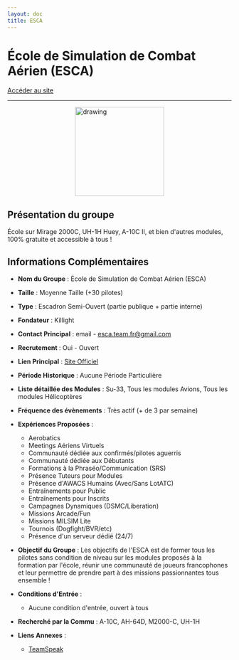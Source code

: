```yaml
---
layout: doc
title: ESCA
---
```


# École de Simulation de Combat Aérien (ESCA)

[Accéder au site](https://forum.esca-team.fr/)

---
<img src="/commus_img/esca.png" alt="drawing" width="200" style="display: block; margin-left: auto; margin-right: auto;"/>

## Présentation du groupe

École sur Mirage 2000C, UH-1H Huey, A-10C II, et bien d'autres modules, 100% gratuite et accessible à tous !

## Informations Complémentaires

- **Nom du Groupe** : École de Simulation de Combat Aérien (ESCA)
- **Taille** : Moyenne Taille (+30 pilotes)
- **Type** : Escadron Semi-Ouvert (partie publique + partie interne)
- **Fondateur** : Killight
- **Contact Principal** : email - esca.team.fr@gmail.com
- **Recrutement** : Oui - Ouvert
- **Lien Principal** : [Site Officiel](https://forum.esca-team.fr)
- **Période Historique** : Aucune Période Particulière
- **Liste détaillée des Modules** : Su-33, Tous les modules Avions, Tous les modules Hélicoptères
- **Fréquence des évènements** : Très actif (+ de 3 par semaine)
- **Expériences Proposées** :
  - Aerobatics
  - Meetings Aériens Virtuels
  - Communauté dédiée aux confirmés/pilotes aguerris
  - Communauté dédiée aux Débutants
  - Formations à la Phraséo/Communication (SRS)
  - Présence Tuteurs pour Modules
  - Présence d'AWACS Humains (Avec/Sans LotATC)
  - Entraînements pour Public
  - Entraînements pour Inscrits
  - Campagnes Dynamiques (DSMC/Liberation)
  - Missions Arcade/Fun
  - Missions MILSIM Lite
  - Tournois (Dogfight/BVR/etc)
  - Présence d'un serveur dédié (24/7)


- **Objectif du Groupe** : Les objectifs de l'ESCA est de former tous les pilotes sans condition de niveau sur les modules proposés à la formation par l'école, réunir une communauté de joueurs francophones et leur permettre de prendre part à des missions passionnantes tous ensemble !

- **Conditions d'Entrée** :
  - Aucune condition d'entrée, ouvert à tous

- **Recherché par la Commu** : A-10C, AH-64D, M2000-C, UH-1H

- **Liens Annexes** :
  - [TeamSpeak](ts3server://ts.esca-team.fr)

